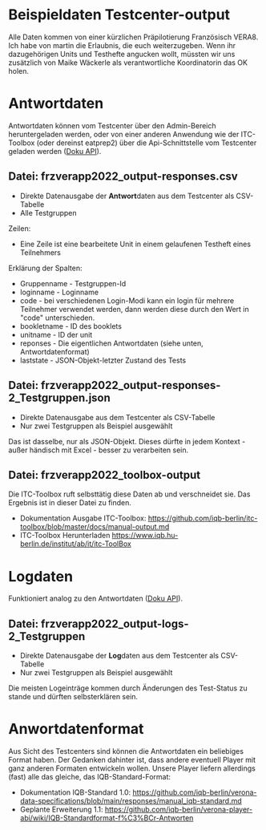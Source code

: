 # Beispieldaten Testcenter-output

Alle Daten kommen von einer kürzlichen Präpilotierung Französisch VERA8. Ich habe von martin die Erlaubnis,
die euch weiterzugeben. Wenn ihr dazugehörigen Units und Testhefte angucken wollt, müssten wir uns 
zusätzlich von Maike Wäckerle als verantwortliche Koordinatorin das OK holen.

# Antwortdaten

Antwortdaten können vom Testcenter über den Admin-Bereich heruntergeladen werden, oder von einer anderen
Anwendung wie der ITC-Toolbox (oder dereinst eatprep2) über die Api-Schnittstelle vom Testcenter geladen
werden ([Doku API](https://pages.cms.hu-berlin.de/iqb/testcenter/dist/api/index.html#tag/admin-download/paths/~1workspace~1{ws_id}~1report~1response/get)).  

## Datei: frzverapp2022_output-responses.csv

- Direkte Datenausgabe der **Antwort**daten aus dem Testcenter als CSV-Tabelle
- Alle Testgruppen

Zeilen:
* Eine Zeile ist eine bearbeitete Unit in einem gelaufenen Testheft eines Teilnehmers 

Erklärung der Spalten:
* Gruppenname - Testgruppen-Id
* loginname - Loginname
* code - bei verschiedenen Login-Modi kann ein login für mehrere Teilnehmer verwendet werden, dann werden 
diese durch den Wert in "code" unterschieden.
* bookletname - ID des booklets
* unitname - ID der unit
* reponses - Die eigentlichen Antwortdaten (siehe unten, Antwortdatenformat)
* laststate - JSON-Objekt-letzter Zustand des Tests

## Datei: frzverapp2022_output-responses-2_Testgruppen.json

- Direkte Datenausgabe aus dem Testcenter als CSV-Tabelle
- Nur zwei Testgruppen als Beispiel ausgewählt

Das ist dasselbe, nur als JSON-Objekt. Dieses dürfte in jedem Kontext - außer händisch mit Excel - 
besser zu verarbeiten sein.

## Datei: frzverapp2022_toolbox-output

Die ITC-Toolbox ruft selbsttätig diese Daten ab und verschneidet sie. 
Das Ergebnis ist in dieser Datei zu finden.
* Dokumentation Ausgabe ITC-Toolbox: https://github.com/iqb-berlin/itc-toolbox/blob/master/docs/manual-output.md
* ITC-Toolbox Herunterladen https://www.iqb.hu-berlin.de/institut/ab/it/itc-ToolBox

# Logdaten

Funktioniert analog zu den Antwortdaten ([Doku API](https://pages.cms.hu-berlin.de/iqb/testcenter/dist/api/index.html#tag/admin-download/paths/~1workspace~1{ws_id}~1report~1log/get
)).

## Datei: frzverapp2022_output-logs-2_Testgruppen

- Direkte Datenausgabe der **Log**daten aus dem Testcenter als CSV-Tabelle
- Nur zwei Testgruppen als Beispiel ausgewählt

Die meisten Logeinträge kommen durch Änderungen des Test-Status zu stande und dürften selbsterklären sein.

# Anwortdatenformat

Aus Sicht des Testcenters sind können die Antwortdaten ein beliebiges Format haben. Der Gedanken dahinter ist, 
dass andere eventuell Player mit ganz anderen Formaten entwickeln wollen. Unsere Player liefern allerdings
(fast) alle das gleiche, das IQB-Standard-Format: 
- Dokumentation IQB-Standard 1.0: https://github.com/iqb-berlin/verona-data-specifications/blob/main/responses/manual_iqb-standard.md
- Geplante Erweiterung 1.1: https://github.com/iqb-berlin/verona-player-abi/wiki/IQB-Standardformat-f%C3%BCr-Antworten 


